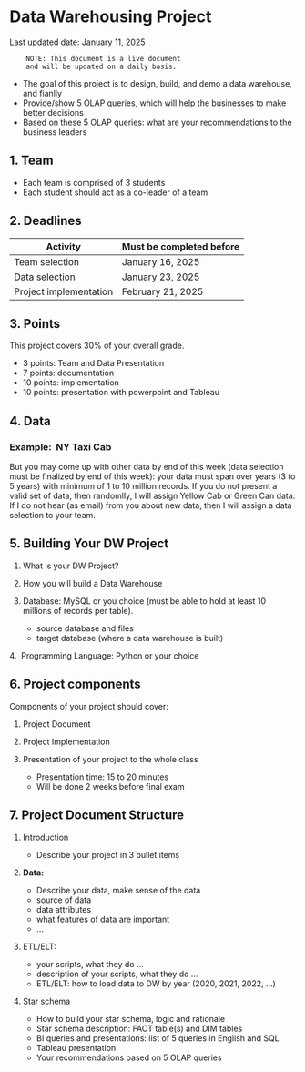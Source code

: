 # Data Warehousing Project 

Last updated date: January 11, 2025 

		NOTE: This document is a live document 
		and will be updated on a daily basis.

* The goal of this project is to design, build, 
  and demo a data warehouse, and fianlly 
* Provide/show 5 OLAP queries, which will help 
  the businesses to make better decisions
* Based on these 5 OLAP queries: what are your recommendations to the business leaders

## 1. Team 

* Each team is comprised of 3 students
* Each student should act as a co-leader of a team

## 2. Deadlines

| Activity               | Must be completed before |
|------------------------|--------------------------| 
| Team selection         | January 16, 2025         |
| Data selection         | January 23, 2025         |
| Project implementation | February 21, 2025        |



## 3. Points

This project covers 30% of your overall grade.

*  3 points: Team and Data Presentation
*  7 points: documentation
* 10 points: implementation
* 10 points: presentation with powerpoint and Tableau

## 4. Data

### Example:  NY Taxi Cab

But you may come up with other data by end of this 
week (data selection must be finalized by end of 
this week): your data must span over years (3 to 5 
years) with minimum of 1 to 10 million records. If 
you do not present a valid set of data, then randomlly, 
I will assign Yellow Cab or Green Can data. If I do 
not hear (as email) from you about new data, then I 
will assign a data selection to your team. 

## 5. Building Your DW Project

1. What is your DW Project? 

2. How you will build a Data Warehouse 

3. Database: MySQL or you choice (must be able to hold at least 10 millions of records per table).
	* source database and files
	* target database (where a data warehouse is built)

4.  Programming Language: Python or your choice

## 6. Project components

Components of your project should cover:

1. Project Document

2. Project Implementation

3. Presentation of your project to the whole class 

	* Presentation time: 15 to 20 minutes
	* Will be done 2 weeks before final exam


## 7. Project Document Structure

1. Introduction
	* Describe your project in 3 bullet items

2. **Data:**
	* Describe your data, make sense of the data
	* source of data
	* data attributes
	* what features of data are important
	* ...

3. ETL/ELT:  
	* your scripts, what they do ...
	* description of your scripts, what they do ...
	* ETL/ELT: how to load data to DW by year (2020, 2021, 2022, ...)

4. Star schema

	* How to build your star schema, logic and rationale 
	* Star schema description: FACT table(s) and DIM tables
	* BI queries and presentations: list of 5 queries in English and SQL
	* Tableau presentation
	* Your recommendations based on 5 OLAP queries

